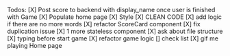 
Todos:
[X] Post score to backend with display_name once user is finished with Game
[X] Populate home page
[X] Style
[X] CLEAN CODE 
[X] add logic if there are no more words
[X] refactor ScoreCard component
[X] fix duplication issue
[X] 1 more stateless component
[X] ask about file structure
[X] typing before start game
[X] refactor game logic
[] check list
[X] gif me playing Home page



